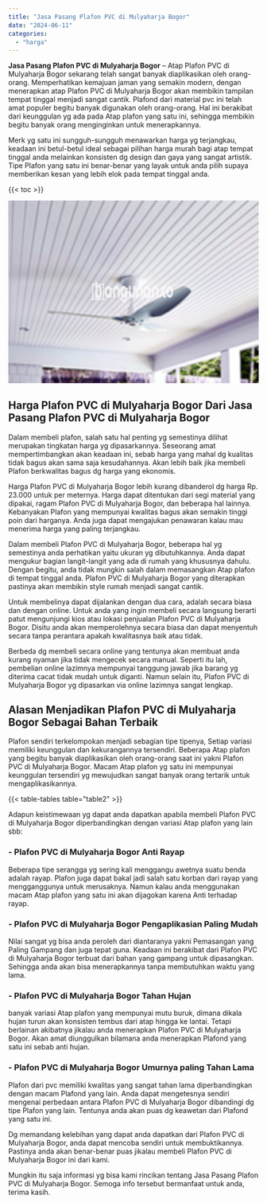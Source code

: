 ```yaml
---
title: "Jasa Pasang Plafon PVC di Mulyaharja Bogor"
date: "2024-06-11"
categories: 
  - "harga"
---
```


**Jasa Pasang Plafon PVC di Mulyaharja Bogor** – Atap Plafon PVC di Mulyaharja Bogor sekarang telah sangat banyak diaplikasikan oleh orang-orang. Memperhatikan kemajuan jaman yang semakin modern, dengan menerapkan atap Plafon PVC di Mulyaharja Bogor akan membikin tampilan tempat tinggal menjadi sangat cantik. Plafond dari material pvc ini telah amat populer begitu banyak digunakan oleh orang-orang. Hal ini berakibat dari keunggulan yg ada pada Atap plafon yang satu ini, sehingga membikin begitu banyak orang menginginkan untuk menerapkannya.

Merk yg satu ini sungguh-sungguh menawarkan harga yg terjangkau, keadaan ini betul-betul ideal sebagai pilihan harga murah bagi atap tempat tinggal anda melainkan konsisten dg design dan gaya yang sangat artistik. Tipe Plafon yang satu ini benar-benar yang layak untuk anda pilih supaya memberikan kesan yang lebih elok pada tempat tinggal anda.

{{< toc >}}

![Jasa Pasang Plafon PVC di Mulyaharja Bogor](/images/flafond-pvc-murah30.png)

## Harga Plafon PVC di Mulyaharja Bogor Dari Jasa Pasang Plafon PVC di Mulyaharja Bogor

Dalam membeli plafon, salah satu hal penting yg semestinya dilihat merupakan tingkatan harga yg dipasarkannya. Seseorang amat mempertimbangkan akan keadaan ini, sebab harga yang mahal dg kualitas tidak bagus akan sama saja kesudahannya. Akan lebih baik jika membeli Plafon berkwalitas bagus dg harga yang ekonomis.

Harga Plafon PVC di Mulyaharja Bogor lebih kurang dibanderol dg harga Rp. 23.000 untuk per meternya. Harga dapat ditentukan dari segi material yang dipakai, ragam Plafon PVC di Mulyaharja Bogor, dan beberapa hal lainnya. Kebanyakan Plafon yang mempunyai kwalitas bagus akan semakin tinggi poin dari harganya. Anda juga dapat mengajukan penawaran kalau mau menerima harga yang paling terjangkau.

Dalam membeli Plafon PVC di Mulyaharja Bogor, beberapa hal yg semestinya anda perhatikan yaitu ukuran yg dibutuhkannya. Anda dapat mengukur bagian langit-langit yang ada di rumah yang khususnya dahulu. Dengan begitu, anda tidak mungkin salah dalam memasangkan Atap plafon di tempat tinggal anda. Plafon PVC di Mulyaharja Bogor yang diterapkan pastinya akan membikin style rumah menjadi sangat cantik.

Untuk membelinya dapat dijalankan dengan dua cara, adalah secara biasa dan dengan online. Untuk anda yang ingin membeli secara langsung berarti patut mengunjungi kios atau lokasi penjualan Plafon PVC di Mulyaharja Bogor. Disitu anda akan memperolehnya secara biasa dan dapat menyentuh secara tanpa perantara apakah kwalitasnya baik atau tidak.

Berbeda dg membeli secara online yang tentunya akan membuat anda kurang nyaman jika tidak mengecek secara manual. Seperti itu lah, pembelian online lazimnya mempunyai tanggung jawab jika barang yg diterima cacat tidak mudah untuk diganti. Namun selain itu, Plafon PVC di Mulyaharja Bogor yg dipasarkan via online lazimnya sangat lengkap.

## Alasan Menjadikan Plafon PVC di Mulyaharja Bogor Sebagai Bahan Terbaik

Plafon sendiri terkelompokan menjadi sebagian tipe tipenya, Setiap variasi memiliki keunggulan dan kekurangannya tersendiri. Beberapa Atap plafon yang begitu banyak diaplikasikan oleh orang-orang saat ini yakni Plafon PVC di Mulyaharja Bogor. Macam Atap plafon yg satu ini mempunyai keunggulan tersendiri yg mewujudkan sangat banyak orang tertarik untuk mengaplikasikannya.

{{< table-tables table="table2" >}}

Adapun keistimewaan yg dapat anda dapatkan apabila membeli Plafon PVC di Mulyaharja Bogor diperbandingkan dengan variasi Atap plafon yang lain sbb:

### \- Plafon PVC di Mulyaharja Bogor Anti Rayap

Beberapa tipe serangga yg sering kali menggangu awetnya suatu benda adalah rayap. Plafon juga dapat bakal jadi salah satu korban dari rayap yang mengganggunya untuk merusaknya. Namun kalau anda menggunakan macam Atap plafon yang satu ini akan dijagokan karena Anti terhadap rayap.

### \- Plafon PVC di Mulyaharja Bogor Pengaplikasian Paling Mudah

Nilai sangat yg bisa anda peroleh dari diantaranya yakni Pemasangan yang Paling Gampang dan juga tepat guna. Keadaan ini berakibat dari Plafon PVC di Mulyaharja Bogor terbuat dari bahan yang gampang untuk dipasangkan. Sehingga anda akan bisa menerapkannya tanpa membutuhkan waktu yang lama.

### \- Plafon PVC di Mulyaharja Bogor Tahan Hujan

banyak variasi Atap plafon yang mempunyai mutu buruk, dimana dikala hujan turun akan konsisten tembus dari atap hingga ke lantai. Tetapi berlainan akibatnya jikalau anda menerapkan Plafon PVC di Mulyaharja Bogor. Akan amat diunggulkan bilamana anda menerapkan Plafond yang satu ini sebab anti hujan.

### \- Plafon PVC di Mulyaharja Bogor Umurnya paling Tahan Lama

Plafon dari pvc memiliki kwalitas yang sangat tahan lama diperbandingkan dengan macam Plafond yang lain. Anda dapat mengetesnya sendiri mengenai perbedaan antara Plafon PVC di Mulyaharja Bogor dibandingi dg tipe Plafon yang lain. Tentunya anda akan puas dg keawetan dari Plafond yang satu ini.

Dg memandang kelebihan yang dapat anda dapatkan dari Plafon PVC di Mulyaharja Bogor, anda dapat mencoba sendiri untuk membuktikannya. Pastinya anda akan benar-benar puas jikalau membeli Plafon PVC di Mulyaharja Bogor ini dari kami.

Mungkin itu saja informasi yg bisa kami rincikan tentang Jasa Pasang Plafon PVC di Mulyaharja Bogor. Semoga info tersebut bermanfaat untuk anda, terima kasih.
